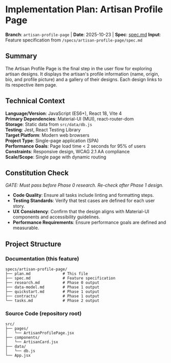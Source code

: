 # Implementation Plan: Artisan Profile Page

**Branch**: `artisan-profile-page` | **Date**: 2025-10-23 | **Spec**: [spec.md](./spec.md)
**Input**: Feature specification from `/specs/artisan-profile-page/spec.md`

## Summary

The Artisan Profile Page is the final step in the user flow for exploring artisan designs. It displays the artisan's profile information (name, origin, bio, and profile picture) and a gallery of their designs. Each design links to its respective item page.

## Technical Context

**Language/Version**: JavaScript (ES6+), React 18, Vite 4  
**Primary Dependencies**: Material-UI (MUI), react-router-dom  
**Storage**: Static data from `src/data/db.js`  
**Testing**: Jest, React Testing Library  
**Target Platform**: Modern web browsers  
**Project Type**: Single-page application (SPA)  
**Performance Goals**: Page load time < 2 seconds for 95% of users  
**Constraints**: Responsive design, WCAG 2.1 AA compliance  
**Scale/Scope**: Single page with dynamic routing

## Constitution Check

*GATE: Must pass before Phase 0 research. Re-check after Phase 1 design.*

- **Code Quality**: Ensure all tasks include linting and formatting steps.
- **Testing Standards**: Verify that test cases are defined for each user story.
- **UX Consistency**: Confirm that the design aligns with Material-UI components and accessibility guidelines.
- **Performance Requirements**: Ensure performance goals are defined and measurable.

## Project Structure

### Documentation (this feature)

```text
specs/artisan-profile-page/
├── plan.md              # This file
├── spec.md              # Feature specification
├── research.md          # Phase 0 output
├── data-model.md        # Phase 1 output
├── quickstart.md        # Phase 1 output
├── contracts/           # Phase 1 output
└── tasks.md             # Phase 2 output
```

### Source Code (repository root)

```text
src/
├── pages/
│   └── ArtisanProfilePage.jsx
├── components/
│   └── ArtisanCard.jsx
├── data/
│   └── db.js
└── App.jsx
```